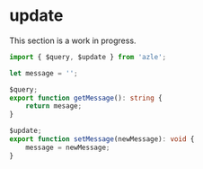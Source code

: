 # update

This section is a work in progress.

```typescript
import { $query, $update } from 'azle';

let message = '';

$query;
export function getMessage(): string {
    return mesage;
}

$update;
export function setMessage(newMessage): void {
    message = newMessage;
}
```
